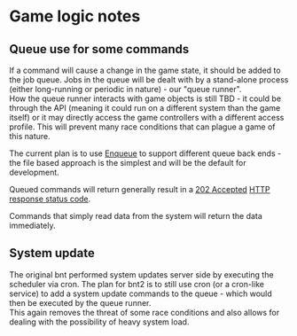 # Game logic notes

## Queue use for some commands
If a command will cause a change in the game state, it should be added to the job queue.  Jobs in the queue will be dealt with by a stand-alone process (either long-running or periodic in nature) - our "queue runner".  
How the queue runner interacts with game objects is still TBD - it could be through the API (meaning it could run on a different system than the game itself) or it may directly access the game controllers with a different access profile.
This will prevent many race conditions that can plague a game of this nature.

The current plan is to use [Enqueue](https://enqueue.forma-pro.com/) to support different queue back ends - the file based approach is the simplest and will be the default for development.

Queued commands will return generally result in a [202 Accepted](https://developer.mozilla.org/en-US/docs/Web/HTTP/Status/202) [HTTP response status code](https://developer.mozilla.org/en-US/docs/Web/HTTP/Status).

Commands that simply read data from the system will return the data immediately.

## System update
The original bnt performed system updates server side by executing the scheduler via cron.  The plan for bnt2 is to still use cron (or a cron-like service) to add a system update commands to the queue - which would then be executed by the queue runner.  
This again removes the threat of some race conditions and also allows for dealing with the possibility of heavy system load.

